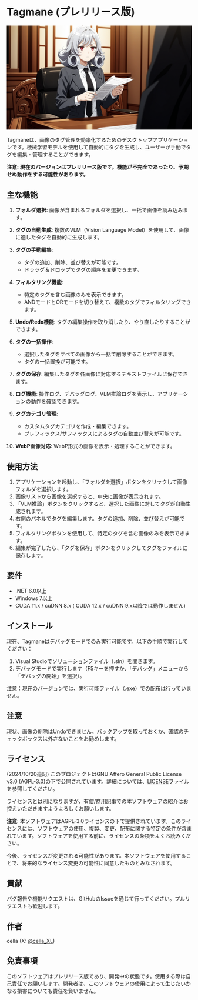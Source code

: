 # Tagmane (プレリリース版)

![Tagmane Cover](asset/cover.png)

Tagmaneは、画像のタグ管理を効率化するためのデスクトップアプリケーションです。機械学習モデルを使用して自動的にタグを生成し、ユーザーが手動でタグを編集・管理することができます。

**注意: 現在のバージョンはプレリリース版です。機能が不完全であったり、予期せぬ動作をする可能性があります。**

## 主な機能

1. **フォルダ選択**: 画像が含まれるフォルダを選択し、一括で画像を読み込みます。

2. **タグの自動生成**: 複数のVLM（Vision Language Model）を使用して、画像に適したタグを自動的に生成します。

3. **タグの手動編集**: 
   - タグの追加、削除、並び替えが可能です。
   - ドラッグ＆ドロップでタグの順序を変更できます。

4. **フィルタリング機能**: 
   - 特定のタグを含む画像のみを表示できます。
   - ANDモードとORモードを切り替えて、複数のタグでフィルタリングできます。

5. **Undo/Redo機能**: タグの編集操作を取り消したり、やり直したりすることができます。

6. **タグの一括操作**: 
   - 選択したタグをすべての画像から一括で削除することができます。
   - タグの一括置換が可能です。

7. **タグの保存**: 編集したタグを各画像に対応するテキストファイルに保存できます。

8. **ログ機能**: 操作ログ、デバッグログ、VLM推論ログを表示し、アプリケーションの動作を確認できます。

9. **タグカテゴリ管理**: 
   - カスタムタグカテゴリを作成・編集できます。
   - プレフィックス/サフィックスによるタグの自動並び替えが可能です。

10. **WebP画像対応**: WebP形式の画像を表示・処理することができます。

## 使用方法

1. アプリケーションを起動し、「フォルダを選択」ボタンをクリックして画像フォルダを選択します。
2. 画像リストから画像を選択すると、中央に画像が表示されます。
3. 「VLM推論」ボタンをクリックすると、選択した画像に対してタグが自動生成されます。
4. 右側のパネルでタグを編集します。タグの追加、削除、並び替えが可能です。
5. フィルタリングボタンを使用して、特定のタグを含む画像のみを表示できます。
6. 編集が完了したら、「タグを保存」ボタンをクリックしてタグをファイルに保存します。

## 要件

- .NET 6.0以上
- Windows 7以上
- CUDA 11.x / cuDNN 8.x ( CUDA 12.x / cuDNN 9.x以降では動作しません)

## インストール

現在、Tagmaneはデバッグモードでのみ実行可能です。以下の手順で実行してください：

1. Visual Studioでソリューションファイル（.sln）を開きます。
2. デバッグモードで実行します（F5キーを押すか、「デバッグ」メニューから「デバッグの開始」を選択）。

注意：現在のバージョンでは、実行可能ファイル（.exe）での配布は行っていません。

## 注意

現状、画像の削除はUndoできません。バックアップを取っておくか、確認のチェックボックスは外さないことをお勧めします。

## ライセンス

(2024/10/20追記) このプロジェクトはGNU Affero General Public License v3.0 (AGPL-3.0)の下で公開されています。詳細については、[LICENSE](LICENSE)ファイルを参照してください。

ライセンスとは別になりますが、有償/商用記事での本ソフトウェアの紹介はお控えいただきますようよろしくお願いします。

**注意**: 本ソフトウェアはAGPL-3.0ライセンスの下で提供されています。このライセンスには、ソフトウェアの使用、複製、変更、配布に関する特定の条件が含まれています。ソフトウェアを使用する前に、ライセンスの条項をよくお読みください。

今後、ライセンスが変更される可能性があります。本ソフトウェアを使用することで、将来的なライセンス変更の可能性に同意したものとみなされます。

## 貢献

バグ報告や機能リクエストは、GitHubのIssueを通じて行ってください。プルリクエストも歓迎します。

## 作者

cella (X: [@cella_XL](https://x.com/cella_XL))

## 免責事項

このソフトウェアはプレリリース版であり、開発中の状態です。使用する際は自己責任でお願いします。開発者は、このソフトウェアの使用によって生じたいかなる損害についても責任を負いません。
